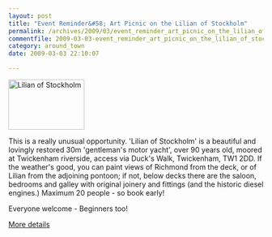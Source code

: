 ```yaml
---
layout: post
title: "Event Reminder&#58; Art Picnic on the Lilian of Stockholm"
permalink: /archives/2009/03/event_reminder_art_picnic_on_the_lilian_of_stockho.html
commentfile: 2009-03-03-event_reminder_art_picnic_on_the_lilian_of_stockho
category: around_town
date: 2009-03-03 22:10:07

---
```


<a href="/assets/images/2009/lilian_of_stockholm.jpg" title="See larger version of - Lilian of Stockholm"><img src="/assets/images/2009/lilian_of_stockholm_thumb.jpg" width="150" height="99" alt="Lilian of Stockholm" class="photo right" /></a>

This is a really unusual opportunity. 'Lilian of Stockholm' is a beautiful and lovingly restored 30m 'gentleman's motor yacht', over 90 years old, moored at Twickenham riverside, access via Duck's Walk, Twickenham, TW1 2DD. If the weather's good, you can paint views of Richmond from the deck, or of Lilian from the adjoining pontoon; if not, below decks there are the saloon, bedrooms and galley with original joinery and fittings (and the historic diesel engines.)
Maximum 20 people - so book early!

Everyone welcome - Beginners too!

[More details](/event/meeting/200705142064)
